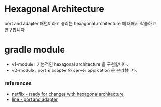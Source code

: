 # Hexagonal Architecture 

port and adapter 패턴이라고 불리는 hexagonal architecture 에 대해서 학습하고 연구합니다

# gradle module

- v1-module : 기본적인 hexagonal architecture 을 구현합니다.
- v2-module : port & adapter 와 server application 을 분리합니다.

### references

- [netflix - ready for changes with hexagonal architecture](https://netflixtechblog.com/ready-for-changes-with-hexagonal-architecture-b315ec967749)
- [line - port and adapter](https://engineering.linecorp.com/ko/blog/port-and-adapter-architecture/)